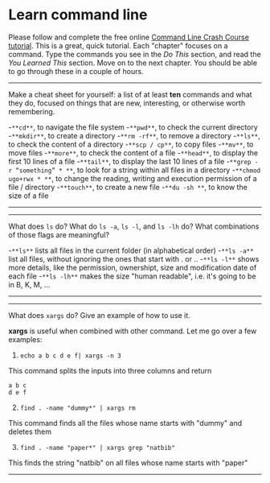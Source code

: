 # Learn command line

Please follow and complete the free online [Command Line Crash Course
tutorial](http://cli.learncodethehardway.org/book/). This is a great,
quick tutorial. Each "chapter" focuses on a command. Type the commands
you see in the _Do This_ section, and read the _You Learned This_
section. Move on to the next chapter. You should be able to go through
these in a couple of hours.


---

Make a cheat sheet for yourself: a list of at least **ten** commands and what they do, focused on things that are new, interesting, or otherwise worth remembering.


-`**cd**`, to navigate the file system
-`**pwd**`, to check the current directory
-`**mkdir**`, to create a directory
-`**rm -rf**`, to remove a directory
-`**ls**`, to check the content of a directory
-`**scp / cp**`, to copy files
-`**mv**`, to move files
-`**more**`, to check the content of a file
-`**head**`, to display the first 10 lines of a file
-`**tail**`, to display the last 10 lines of a file
-`**grep -r “something” * **`, to look for a string within all files in a directory
-`**chmod ugo+rwx * **`, to change the reading, writing and execution permission of a file / directory
-`**touch**`, to create a new file
-`**du -sh **`, to know the size of a file

---


---

What does `ls` do? What do `ls -a`, `ls -l`, and `ls -lh` do? What combinations of those flags are meaningful?

-`**ls**` lists all files in the current folder (in alphabetical order)
-`**ls -a**` list all files, without ignoring the ones that start with . or ..
-`**ls -l**` shows more details, like the permission, ownershipt, size and modification date of each file
-`**ls -lh**` makes the size "human readable", i.e. it's going to be in B, K, M, ...

---


---

What does `xargs` do? Give an example of how to use it.

**xargs** is useful when combined with other command. Let me go over a few examples:

1. `echo a b c d e f| xargs -n 3`


This command splits the inputs into three columns and return
```
a b c
d e f
```

2. `find . -name "dummy*" | xargs rm`


This command finds all the files whose name starts with "dummy" and deletes them

3. `find . -name "paper*" | xargs grep "natbib"`


This finds the string "natbib" on all files whose name starts with "paper"

---

